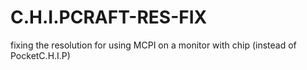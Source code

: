 # C.H.I.PCRAFT-RES-FIX
fixing the resolution for using MCPI on a monitor with chip (instead of PocketC.H.I.P)
